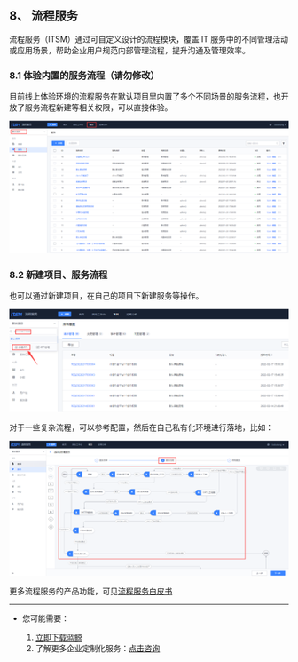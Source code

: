 ## 8、 流程服务

流程服务（ITSM）通过可自定义设计的流程模块，覆盖 IT 服务中的不同管理活动或应用场景，帮助企业用户规范内部管理流程，提升沟通及管理效率。

### 8.1 体验内置的服务流程（请勿修改）

目前线上体验环境的流程服务在默认项目里内置了多个不同场景的服务流程，也开放了服务流程新建等相关权限，可以直接体验。

![](./assets/2022-02-18-17-51-53.png)

### 8.2 新建项目、服务流程

也可以通过新建项目，在自己的项目下新建服务等操作。

![](./assets/2022-02-18-17-52-10.png)

对于一些复杂流程，可以参考配置，然后在自己私有化环境进行落地，比如：

![](./assets/2022-02-18-17-52-17.png)

更多流程服务的产品功能，可见[流程服务白皮书](https://bk.tencent.com/docs/document/6.0/145/6623)

---

- 您可能需要：

    1. [立即下载蓝鲸](https://bk.tencent.com/download/)
    2. 了解更多企业定制化服务：[点击咨询](https://bk.tencent.com/applyinfo/ee/)